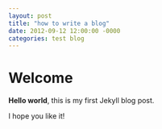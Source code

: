 ```yaml
---
layout: post
title: "how to write a blog"
date: 2012-09-12 12:00:00 -0000
categories: test blog
---
```


# Welcome

**Hello world**, this is my first Jekyll blog post.

I hope you like it!
